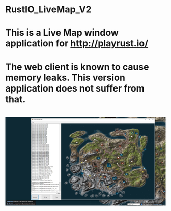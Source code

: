 # RustIO_LiveMap_V2
# This is a Live Map window application for http://playrust.io/
# The web client is known to cause memory leaks. This version application does not suffer from that.
# ![alt text](https://github.com/chaoscode/RustIO_LiveMap_V2/blob/master/WindowsFormsApplication6/README/example.jpg?raw=true)
